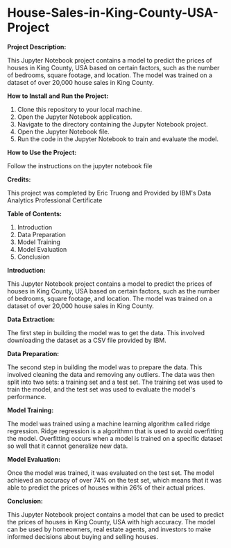 # House-Sales-in-King-County-USA-Project

**Project Description:**

This Jupyter Notebook project contains a model to predict the prices of houses in King County, USA based on certain factors, such as the number of bedrooms, square footage, and location. The model was trained on a dataset of over 20,000 house sales in King County.

**How to Install and Run the Project:**

1. Clone this repository to your local machine.
2. Open the Jupyter Notebook application.
3. Navigate to the directory containing the Jupyter Notebook project.
4. Open the Jupyter Notebook file.
5. Run the code in the Jupyter Notebook to train and evaluate the model.

**How to Use the Project:**

Follow the instructions on the jupyter notebook file

**Credits:**

This project was completed by Eric Truong and Provided by IBM's Data Analytics Professional Certificate

**Table of Contents:**

1. Introduction
2. Data Preparation
3. Model Training
4. Model Evaluation
5. Conclusion

**Introduction:**

This Jupyter Notebook project contains a model to predict the prices of houses in King County, USA based on certain factors, such as the number of bedrooms, square footage, and location. The model was trained on a dataset of over 20,000 house sales in King County.

**Data Extraction:**

The first step in building the model was to get the data. This involved downloading the dataset as a CSV file provided by IBM.

**Data Preparation:**

The second step in building the model was to prepare the data. This involved cleaning the data and removing any outliers. The data was then split into two sets: a training set and a test set. The training set was used to train the model, and the test set was used to evaluate the model's performance.

**Model Training:**

The model was trained using a machine learning algorithm called ridge regression. Ridge regression is a algorithmn that is used to avoid overfitting the model. Overfitting occurs when a model is trained on a specific dataset so well that it cannot generalize new data.

**Model Evaluation:**

Once the model was trained, it was evaluated on the test set. The model achieved an accuracy of over 74% on the test set, which means that it was able to predict the prices of houses within 26% of their actual prices.

**Conclusion:**

This Jupyter Notebook project contains a model that can be used to predict the prices of houses in King County, USA with high accuracy. The model can be used by homeowners, real estate agents, and investors to make informed decisions about buying and selling houses.
